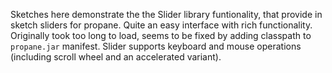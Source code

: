 Sketches here demonstrate the the Slider library funtionality, that provide in sketch sliders for propane. Quite an easy interface with rich functionality. Originally took too long to load, seems to be fixed by adding classpath to `propane.jar` manifest. Slider supports keyboard and mouse operations (including scroll wheel and an accelerated variant).
